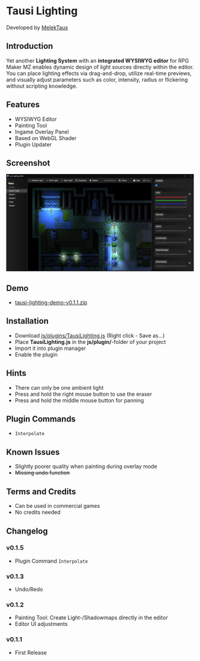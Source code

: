 # Tausi Lighting
Developed by [MelekTaus](https://github.com/themelektaus)

## Introduction
Yet another **Lighting System** with an **integrated WYSIWYG editor** for RPG Maker MZ enables dynamic design of light sources directly within the editor. You can place lighting effects via drag-and-drop, utilize real-time previews, and visually adjust parameters such as color, intensity, radius or flickering without scripting knowledge.

## Features
- WYSIWYG Editor
- Painting Tool
- Ingame Overlay Panel
- Based on WebGL Shader
- Plugin Updater

## Screenshot
![screenshots/editor-v0.0.9.png](https://raw.githubusercontent.com/themelektaus/rpgmz-lighting-plugin/refs/heads/main/screenshots/editor-v0.0.9.png)

## Demo
- [tausi-lighting-demo-v0.1.1.zip](https://raw.githubusercontent.com/themelektaus/rpgmz-lighting-plugin/refs/heads/main/tausi-lighting-demo-v0.1.1.zip)

## Installation
- Download [js/plugins/TausiLighting.js](https://raw.githubusercontent.com/themelektaus/rpgmz-lighting-plugin/refs/heads/main/js/plugins/TausiLighting.js) (Right click - Save as...)
- Place **TausiLighting.js** in the **js/plugin/**-folder of your project
- Import it into plugin manager
- Enable the plugin

## Hints
- There can only be one ambient light
- Press and hold the right mouse button to use the eraser
- Press and hold the middle mouse button for panning

## Plugin Commands
- ```Interpolate```

## Known Issues
- Slightly poorer quality when painting during overlay mode
- <del>Missing undo function</del>

## Terms and Credits
- Can be used in commercial games
- No credits needed

## Changelog

### v0.1.5
- Plugin Command ```Interpolate```

### v0.1.3
- Undo/Redo

### v0.1.2
- Painting Tool: Create Light-/Shadowmaps directly in the editor
- Editor UI adjustments

### v0.1.1
- First Release
